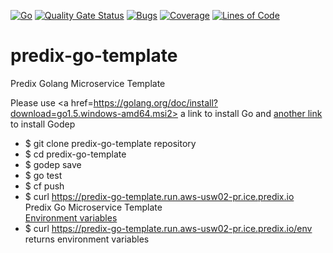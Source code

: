 [![Go](https://github.com/SVyatkin/predix-go-template/workflows/Go/badge.svg)](https://github.com/SVyatkin/predix-go-template/actions)
[![Quality Gate Status](https://sonarcloud.io/api/project_badges/measure?project=SVyatkin_predix-go-template&metric=alert_status)](https://sonarcloud.io/dashboard?id=SVyatkin_predix-go-template)
[![Bugs](https://sonarcloud.io/api/project_badges/measure?project=SVyatkin_predix-go-template&metric=bugs)](https://sonarcloud.io/dashboard?id=SVyatkin_predix-go-template)
[![Coverage](https://sonarcloud.io/api/project_badges/measure?project=SVyatkin_predix-go-template&metric=coverage)](https://sonarcloud.io/dashboard?id=SVyatkin_predix-go-template)
[![Lines of Code](https://sonarcloud.io/api/project_badges/measure?project=SVyatkin_predix-go-template&metric=ncloc)](https://sonarcloud.io/dashboard?id=SVyatkin_predix-go-template)

# predix-go-template
Predix Golang Microservice Template 

Please use  <a href=https://golang.org/doc/install?download=go1.5.windows-amd64.msi2> a link </a> to install Go and <a href=https://github.com/tools/godep/blob/master/Readme.md> another link </a> to install Godep

- $ git clone predix-go-template repository
- $ cd predix-go-template
- $ godep save
- $ go test
- $ cf push
- $ curl https://predix-go-template.run.aws-usw02-pr.ice.predix.io
    <div >Predix Go Microservice Template</div><a href='/env' target='_blank'>Environment variables</a>
- $ curl https://predix-go-template.run.aws-usw02-pr.ice.predix.io/env
    returns environment variables
